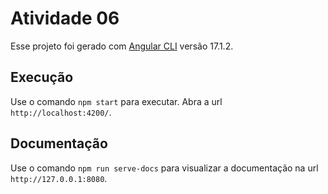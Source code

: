 # Atividade 06

Esse projeto foi gerado com [Angular CLI](https://github.com/angular/angular-cli) versão 17.1.2.

## Execução

Use o comando `npm start` para executar. Abra a url `http://localhost:4200/`.

## Documentação

Use o comando `npm run serve-docs` para visualizar a documentação na url `http://127.0.0.1:8080`.


